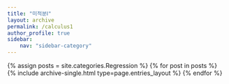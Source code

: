 ```yaml
---
title: "미적분Ⅰ"
layout: archive
permalink: /calculus1
author_profile: true
sidebar:
    nav: "sidebar-category"
---
```


<!-- 공백이 포함되어 있는 카테고리 이름의 경우 site.categories.['a b c'] 이런식으로! -->

{% assign posts = site.categories.Regression %}
{% for post in posts %} {% include archive-single.html type=page.entries_layout %} {% endfor %}
